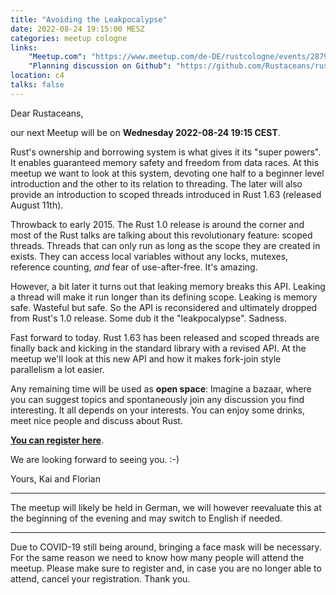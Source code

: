 ```yaml
---
title: "Avoiding the Leakpocalypse"
date: 2022-08-24 19:15:00 MESZ
categories: meetup cologne
links:
    "Meetup.com": "https://www.meetup.com/de-DE/rustcologne/events/287924732"
    "Planning discussion on Github": "https://github.com/Rustaceans/rust-cologne/issues/97"
location: c4
talks: false
---
```

Dear Rustaceans,

our next Meetup will be on **Wednesday 2022-08-24 19:15 CEST**.

Rust's ownership and borrowing system is what gives it its "super powers". It enables guaranteed
memory safety and freedom from data races.
At this meetup we want to look at this system, devoting one half to a beginner level introduction
and the other to its relation to threading. The later will also provide an introduction to scoped
threads introduced in Rust 1.63 (released August 11th).

Throwback to early 2015. The Rust 1.0 release is around the corner and most of the Rust talks are
talking about this revolutionary feature: scoped threads.
Threads that can only run as long as the scope they are created in exists.
They can access local variables without any locks, mutexes, reference counting, *and* fear of
use-after-free. It's amazing.

However, a bit later it turns out that leaking memory breaks this API. Leaking a thread will make
it run longer than its defining scope. Leaking is memory safe. Wasteful but safe.
So the API is reconsidered and ultimately dropped from Rust's 1.0 release.
Some dub it the "leakpocalypse". Sadness.

Fast forward to today. Rust 1.63 has been released and scoped threads are finally back and kicking
in the standard library with a revised API. At the meetup we'll look at this new API and how it
makes fork-join style parallelism a lot easier.

Any remaining time will be used as **open space**: Imagine a bazaar, where you can suggest topics and spontaneously join any discussion you find interesting. It all depends on your interests. You can enjoy some drinks, meet nice people and discuss about Rust.

**[You can register here](https://www.meetup.com/de-DE/rustcologne/events/287924732)**.

We are looking forward to seeing you. :-)

Yours,
Kai and Florian
- - -
The meetup will likely be held in German, we will however reevaluate this at the beginning of the evening and may switch to English if needed.
- - -
Due to COVID-19 still being around, bringing a face mask will be necessary. For the same reason we need to know how many people will attend the meetup. Please make sure to register and, in case you are no longer able to attend, cancel your registration. Thank you.
